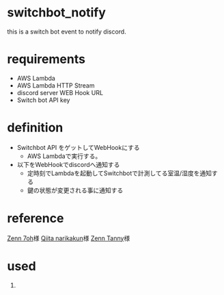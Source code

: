 # switchbot_notify

this is a switch bot event to notify discord.

# requirements

- AWS Lambda
- AWS Lambda HTTP Stream
- discord server WEB Hook URL
- Switch bot API key

# definition

- Switchbot API をゲットしてWebHookにする
  - AWS Lambdaで実行する。
- 以下をWebHookでdiscordへ通知する
  - 定時刻でLambdaを起動してSwitchbotで計測してる室温/湿度を通知する
  - 鍵の状態が変更される事に通知する

# reference

[Zenn 7oh](https://zenn.dev/7oh/scraps/c540b175727f28)様
[Qiita narikakun](https://qiita.com/narikakun/items/4868c0bef27)様
[Zenn Tanny](https://zenn.dev/tanny/articles/e03e28d1bbd37b)様

# used

1. 